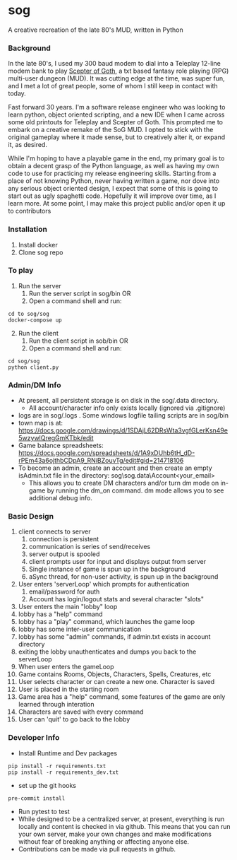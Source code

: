# sog

A creative recreation of the late 80's MUD, written in Python

### Background ###

In the late 80's, I used my 300 baud modem to dial into a Teleplay 12-line modem bank to play [Scepter of Goth](https://dwheeler.com/scepter-of-goth/scepter-of-goth.html), a txt based fantasy role playing (RPG) multi-user dungeon (MUD).  It was cutting edge at the time, was super fun, and I met a lot of great people, some of whom I still keep in contact with today.

Fast forward 30 years.  I'm a software release engineer who was looking to learn python, object oriented scripting, and a new IDE when I came across some old printouts for Teleplay and Scepter of Goth.  This prompted me to embark on a creative remake of the SoG MUD.  I opted to stick with the original gameplay where it made sense, but to creatively alter it, or expand it, as desired.

While I'm hoping to have a playable game in the end, my primary goal is to obtain a decent grasp of the Python language, as well as having my own code to use for practicing my release engineering skills.  Starting from a place of not knowing Python, never having written a game, nor dove into any serious object oriented design, I expect that some of this is going to start out as ugly spaghetti code.  Hopefully it will improve over time, as I learn more.  At some point, I may make this project public and/or open it up to contributors

### Installation ###
1. Install docker
2. Clone sog repo

### To play ###
1. Run the server
   1. Run the server script in sog/bin OR
   2. Open a command shell and run:
```
cd to sog/sog
docker-compose up
```
2. Run the client
   1. Run the client script in sob/bin OR
   2. Open a command shell and run:
```
cd sog/sog
python client.py
```

### Admin/DM Info ###
* At present, all persistent storage is on disk in the sog/.data directory.
  - All account/character info only exists locally (ignored via .gitignore)
* logs are in sog/.logs .  Some windows logfile tailing scripts are in sog/bin
* town map is at: https://docs.google.com/drawings/d/1SDAjL62DRsWta3vgfGLerKsn49e5wzywlQregGmKTbk/edit
* Game balance spreadsheets: https://docs.google.com/spreadsheets/d/1A9xDUhb6tH_dD-rPEm43a6ojthbCDpA9_RNiBZouvTg/edit#gid=214718106
* To become an admin, create an account and then create an empty isAdmin.txt file in the directory: sog\sog\.data\Account\<your_email>
  - This allows you to create DM characters and/or turn dm mode on in-game by running the dm_on command.  dm mode allows you to see additional debug info.

### Basic Design ###
1. client connects to server
   1. connection is persistent
   2. communication is series of send/receives
   3. server output is spooled
   4. client prompts user for input and displays output from server
   5. Single instance of game is spun up in the background
   6. aSync thread, for non-user activity, is spun up in the background
2. User enters 'serverLoop' which prompts for authentication
   1. email/password for auth
   2. Account has login/logout stats and several character "slots"
3. User enters the main "lobby" loop
  1. lobby has a "help" command
  3. lobby has a "play" command, which launches the game loop
  4. lobby has some inter-user communication
  2. lobby has some "admin" commands, if admin.txt exists in account directory
  5. exiting the lobby unauthenticates and dumps you back to the serverLoop
5. When user enters the gameLoop
  1. Game contains Rooms, Objects, Characters, Spells, Creatures, etc
  2. User selects character or can create a new one.  Character is saved
  3. User is placed in the starting room
  4. Game area has a "help" command, some features of the game are only learned through interation
  5. Characters are saved with every command
  6. User can 'quit' to go back to the lobby

### Developer Info ###
* Install Runtime and Dev packages
```
pip install -r requirements.txt
pip install -r requirements_dev.txt
```
* set up the git hooks
```
pre-commit install
```
* Run pytest to test
* While designed to be a centralized server, at present, everything is run locally and content is checked in via github.  This means that you can run your own server, make your own changes and make modifications without fear of breaking anything or affecting anyone else.
* Contributions can be made via pull requests in github.
